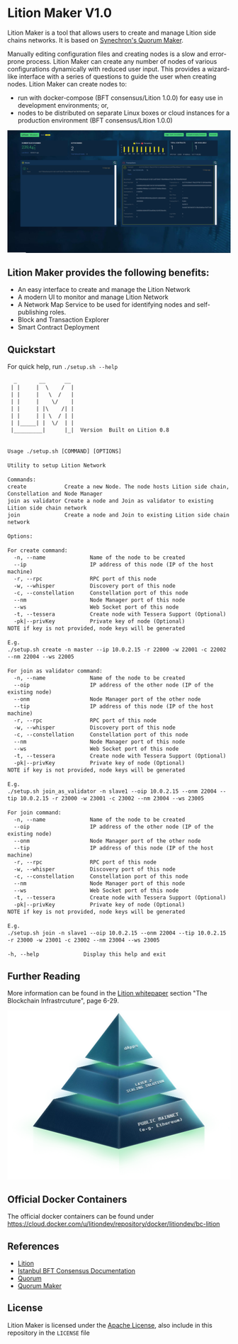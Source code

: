 # Lition Maker V1.0

Lition Maker is a tool that allows users to create and manage Lition side chains networks. It is based on [Synechron's Quorum Maker](https://github.com/synechron-finlabs/quorum-maker).

Manually editing configuration files and creating nodes is a slow and error-prone process. Lition Maker can create any number of nodes of various configurations dynamically with reduced user input. This provides a wizard-like interface with a series of questions to guide the user when creating nodes. Lition Maker can create nodes to:

- run with docker-compose (BFT consensus/Lition 1.0.0) for easy use in development environments; or,
- nodes to be distributed on separate Linux boxes or cloud instances for a production environment (BFT consensus/Lition 1.0.0)

![Lition Maker 1.0](img/screenshot1.png)

## Lition Maker provides the following benefits:

- An easy interface to create and manage the Lition Network
- A modern UI to monitor and manage Lition Network
- A Network Map Service to be used for identifying nodes and self-publishing roles.  
- Block and Transaction Explorer
- Smart Contract Deployment

## Quickstart

For quick help, run `./setup.sh --help` 

```
  _       __      __
 | |     |  \    /  |  
 | |     |   \  /   |  
 | |     |    \/    |  
 | |     | |\    /| |  
 | |     | | \  / | |  
 | |_____| |  \/  | |  
 |_________|      |_|  Version  Built on Lition 0.8


Usage ./setup.sh [COMMAND] [OPTIONS]

Utility to setup Lition Network

Commands:
create            Create a new Node. The node hosts Lition side chain, Constellation and Node Manager
join as validator Create a node and Join as validator to existing Lition side chain network
join              Create a node and Join to existing Lition side chain network

Options:

For create command:
  -n, --name              Name of the node to be created
  --ip                    IP address of this node (IP of the host machine)
  -r, --rpc               RPC port of this node
  -w, --whisper           Discovery port of this node
  -c, --constellation     Constellation port of this node
  --nm                    Node Manager port of this node
  --ws                    Web Socket port of this node
  -t, --tessera           Create node with Tessera Support (Optional)
  -pk|--privKey           Private key of node (Optional)
NOTE if key is not provided, node keys will be generated

E.g.
./setup.sh create -n master --ip 10.0.2.15 -r 22000 -w 22001 -c 22002 --nm 22004 --ws 22005

For join as validator command:
  -n, --name              Name of the node to be created
  --oip                   IP address of the other node (IP of the existing node)
  --onm                   Node Manager port of the other node
  --tip                   IP address of this node (IP of the host machine)
  -r, --rpc               RPC port of this node
  -w, --whisper           Discovery port of this node
  -c, --constellation     Constellation port of this node
  --nm                    Node Manager port of this node
  --ws                    Web Socket port of this node
  -t, --tessera           Create node with Tessera Support (Optional)
  -pk|--privKey           Private key of node (Optional)
NOTE if key is not provided, node keys will be generated

E.g.
./setup.sh join_as_validator -n slave1 --oip 10.0.2.15 --onm 22004 --tip 10.0.2.15 -r 23000 -w 23001 -c 23002 --nm 23004 --ws 23005

For join command:
  -n, --name              Name of the node to be created
  --oip                   IP address of the other node (IP of the existing node)
  --onm                   Node Manager port of the other node
  --tip                   IP address of this node (IP of the host machine)
  -r, --rpc               RPC port of this node
  -w, --whisper           Discovery port of this node
  -c, --constellation     Constellation port of this node
  --nm                    Node Manager port of this node
  --ws                    Web Socket port of this node
  -t, --tessera           Create node with Tessera Support (Optional)
  -pk|--privKey           Private key of node (Optional)
NOTE if key is not provided, node keys will be generated

E.g.
./setup.sh join -n slave1 --oip 10.0.2.15 --onm 22004 --tip 10.0.2.15 -r 23000 -w 23001 -c 23002 --nm 23004 --ws 23005

-h, --help              Display this help and exit
```

## Further Reading
More information can be found in the [Lition whitepaper](https://www.lition.io/docs/Lition_Whitepaper_V1.10.0_public.pdf) section "The Blockchain Infrastrcuture", page 6-29.

![Lition Pyramid](img/pyramid.png)

## Official Docker Containers

The official docker containers can be found under https://cloud.docker.com/u/litiondev/repository/docker/litiondev/bc-lition

## References 
* [Lition](https://gitlab.com/lition/lition)
* [Istanbul BFT Consensus Documentation](https://github.com/ethereum/EIPs/issues/650)
* [Quorum](https://github.com/jpmorganchase/quorum)
* [Quorum Maker](https://github.com/synechron-finlabs/quorum-maker)



## License
Lition Maker is licensed under the [Apache License](LICENSE), also include in this repository in the `LICENSE` file